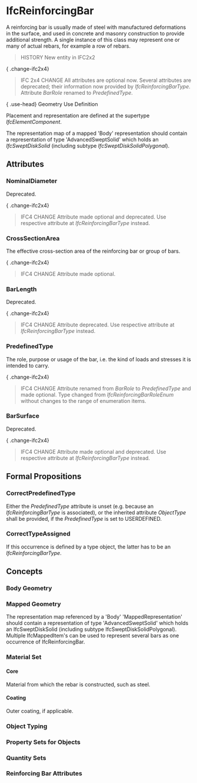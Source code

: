 # IfcReinforcingBar

A reinforcing bar is usually made of steel with manufactured deformations in the surface, and used in concrete and masonry construction to provide additional strength. A single instance of this class may represent one or many of actual rebars, for example a row of rebars.
<!-- end of short definition -->


> HISTORY New entity in IFC2x2

{ .change-ifc2x4}
> IFC 2x4 CHANGE All attributes are optional now. Several attributes are deprecated; their information now provided by _IfcReinforcingBarType_. Attribute _BarRole_ renamed to _PredefinedType_.

{ .use-head}
Geometry Use Definition

Placement and representation are defined at the supertype _IfcElementComponent_.

The representation map of a mapped 'Body' representation should contain a representation of type 'AdvancedSweptSolid' which holds an _IfcSweptDiskSolid_ (including subtype _IfcSweptDiskSolidPolygonal_).

## Attributes

### NominalDiameter
Deprecated.

{ .change-ifc2x4}
> IFC4 CHANGE Attribute made optional and deprecated. Use respective attribute at _IfcReinforcingBarType_ instead.

### CrossSectionArea
The effective cross-section area of the reinforcing bar or group of bars.

{ .change-ifc2x4}
> IFC4 CHANGE Attribute made optional.

### BarLength
Deprecated.

{ .change-ifc2x4}
> IFC4 CHANGE Attribute deprecated. Use respective attribute at _IfcReinforcingBarType_ instead.

### PredefinedType
The role, purpose or usage of the bar, i.e. the kind of loads and stresses it is intended to carry.

{ .change-ifc2x4}
> IFC4 CHANGE Attribute renamed from _BarRole_ to _PredefinedType_ and made optional. Type changed from _IfcReinforcingBarRoleEnum_ without changes to the range of enumeration items.

### BarSurface
Deprecated.

{ .change-ifc2x4}
> IFC4 CHANGE Attribute made optional and deprecated. Use respective attribute at _IfcReinforcingBarType_ instead.

## Formal Propositions

### CorrectPredefinedType
Either the _PredefinedType_ attribute is unset (e.g. because an _IfcReinforcingBarType_ is associated), or the inherited attribute _ObjectType_ shall be provided, if the _PredefinedType_ is set to USERDEFINED.

### CorrectTypeAssigned
If this occurrence is defined by a type object, the latter has to be an _IfcReinforcingBarType_.

## Concepts

### Body Geometry

### Mapped Geometry

The representation map referenced by a 'Body' 'MappedRepresentation' should contain a representation of type 'AdvancedSweptSolid' which holds an IfcSweptDiskSolid (including subtype IfcSweptDiskSolidPolygonal). Multiple IfcMappedItem's can be used to represent several bars as one occurrence of IfcReinforcingBar.

### Material Set



#### Core

Material from which the rebar is constructed, such as steel.

#### Coating

Outer coating, if applicable.

### Object Typing



### Property Sets for Objects



### Quantity Sets



### Reinforcing Bar Attributes



